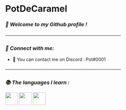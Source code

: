 # PotDeCaramel
### ***👋 Welcome to my Github profile !***

─────────────────────────────────────

### ***📌 Connect with me:***

- 💠 You can contact me on Discord : Pot#0001

─────────────────────────────────────

### ***📚 The languages I learn :***
<code><img height="40" src="https://github.com/Slayyz/Slayyz/blob/main/javascript.png?raw=true"></code>
<code><img height="40" src="https://github.com/Slayyz/Slayyz/blob/main/html.png?raw=true"></code>
<code><img height="40" src="https://raw.githubusercontent.com/Slayyz/Slayyz/ab53def75d1a0f6b037f3e738b0cdcc9db2c4767/css3-original-wordmark.svg"></code>

[website]: https://potcorp.fr
[github]: Pot
